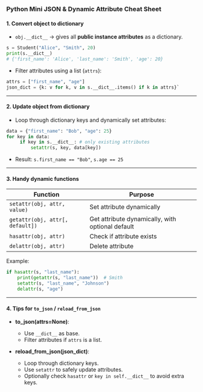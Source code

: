 ### **Python Mini JSON & Dynamic Attribute Cheat Sheet**

#### **1. Convert object to dictionary**

- `obj.__dict__` → gives all **public instance attributes** as a dictionary.
```python
s = Student("Alice", "Smith", 20)
print(s.__dict__)
# {'first_name': 'Alice', 'last_name': 'Smith', 'age': 20}
```
- Filter attributes using a list (`attrs`):
```python
attrs = ["first_name", "age"] 
json_dict = {k: v for k, v in s.__dict__.items() if k in attrs}`
```

---

#### **2. Update object from dictionary**

- Loop through dictionary keys and dynamically set attributes:
```python
data = {"first_name": "Bob", "age": 25} 
for key in data:
     if key in s.__dict__: # only existing attributes
         setattr(s, key, data[key])
```

- Result: `s.first_name == "Bob"`, `s.age == 25`

---

#### **3. Handy dynamic functions**

|Function|Purpose|
|---|---|
|`setattr(obj, attr, value)`|Set attribute dynamically|
|`getattr(obj, attr[, default])`|Get attribute dynamically, with optional default|
|`hasattr(obj, attr)`|Check if attribute exists|
|`delattr(obj, attr)`|Delete attribute|

Example:
```python
if hasattr(s, "last_name"):
	print(getattr(s, "last_name"))  # Smith
	setattr(s, "last_name", "Johnson") 
	delattr(s, "age")
```


---

#### **4. Tips for `to_json` / `reload_from_json`**

- **to_json(attrs=None)**:
    
    - Use `__dict__` as base.
    - Filter attributes if `attrs` is a list.

- **reload_from_json(json_dict)**:
    
    - Loop through dictionary keys.
    - Use `setattr` to safely update attributes.
    - Optionally check `hasattr` or `key in self.__dict__` to avoid extra keys.
